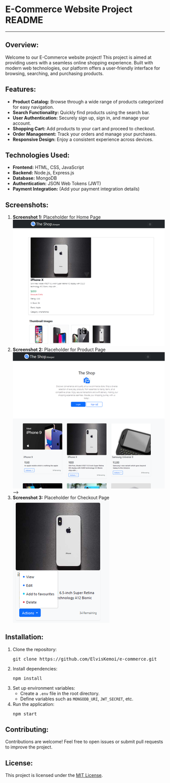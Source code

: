 <!DOCTYPE html>
<html lang="en">
<head>
    <meta charset="UTF-8">
    <meta name="viewport" content="width=device-width, initial-scale=1.0">
    <title>E-Commerce Website Project README</title>
</head>
<body>
    <h1>E-Commerce Website Project README</h1>
    <hr>
    <h2>Overview:</h2>
    <p>Welcome to our E-Commerce website project! This project is aimed at providing users with a seamless online shopping experience. Built with modern web technologies, our platform offers a user-friendly interface for browsing, searching, and purchasing products.</p>
    <h2>Features:</h2>
    <ul>
        <li><strong>Product Catalog:</strong> Browse through a wide range of products categorized for easy navigation.</li>
        <li><strong>Search Functionality:</strong> Quickly find products using the search bar.</li>
        <li><strong>User Authentication:</strong> Securely sign up, sign in, and manage your account.</li>
        <li><strong>Shopping Cart:</strong> Add products to your cart and proceed to checkout.</li>
        <li><strong>Order Management:</strong> Track your orders and manage your purchases.</li>
        <li><strong>Responsive Design:</strong> Enjoy a consistent experience across devices.</li>
    </ul>
    <h2>Technologies Used:</h2>
    <ul>
        <li><strong>Frontend:</strong> HTML, CSS, JavaScript</li>
        <li><strong>Backend:</strong> Node.js, Express.js</li>
        <li><strong>Database:</strong> MongoDB</li>
        <li><strong>Authentication:</strong> JSON Web Tokens (JWT)</li>
        <li><strong>Payment Integration:</strong> (Add your payment integration details)</li>
    </ul>
    <h2>Screenshots:</h2>
    <ol>
        <li><strong>Screenshot 1:</strong> Placeholder for Home Page</li>
         <img src="/screenshots/Screenshot 2024-04-07 173503.png" alt="Screenshot 1"> 
        <li><strong>Screenshot 2:</strong> Placeholder for Product Page</li>
         <img src="/screenshots/Screenshot 2024-04-07 173521.png" alt="Screenshot 2"> -->
        <li><strong>Screenshot 3:</strong> Placeholder for Checkout Page</li>
        <img src="/screenshots/Screenshot 2024-04-07 173554.png" alt="Screenshot 3">
    </ol>
    <h2>Installation:</h2>
    <ol>
        <li>Clone the repository:
            <pre>git clone https://github.com/ElvisKemoi/e-commerce.git</pre>
        </li>
        <li>Install dependencies:
            <pre>npm install</pre>
        </li>
        <li>Set up environment variables:
            <ul>
                <li>Create a <code>.env</code> file in the root directory.</li>
                <li>Define variables such as <code>MONGODB_URI</code>, <code>JWT_SECRET</code>, etc.</li>
            </ul>
        </li>
        <li>Run the application:
            <pre>npm start</pre>
        </li>
    </ol>
    <h2>Contributing:</h2>
    <p>Contributions are welcome! Feel free to open issues or submit pull requests to improve the project.</p>
    <h2>License:</h2>
    <p>This project is licensed under the <a href="LICENSE">MIT License</a>.</p>
</body>
</html>

